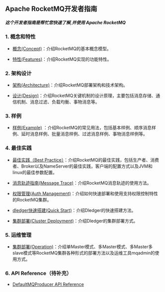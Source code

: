 Apache RocketMQ开发者指南
--------

##### 这个开发者指南是帮忙您快速了解,并使用 Apache RocketMQ

### 1. 概念和特性

- [概念(Concept)](concept.md)：介绍RocketMQ的基本概念模型。

- [特性(Features)](features.md)：介绍RocketMQ实现的功能特性。 


### 2. 架构设计

- [架构(Architecture)](architecture.md)：介绍RocketMQ部署架构和技术架构。

- [设计(Design)](design.md)：介绍RocketMQ关键机制的设计原理，主要包括消息存储、通信机制、消息过滤、负载均衡、事物消息等。


### 3. 样例

- [样例(Example)](RocketMQ_Example.md) ：介绍RocketMQ的常见用法，包括基本样例、顺序消息样例、延时消息样例、批量消息样例、过滤消息样例、事物消息样例等。


### 4. 最佳实践
- [最佳实践（Best Practice）](best_practice.md)：介绍RocketMQ的最佳实践，包括生产者、消费者、Broker以及NameServer的最佳实践，客户端的配置方式以及JVM和linux的最佳参数配置。
- [消息轨迹指南(Message Trace)](msg_trace/user_guide.md)：介绍RocketMQ消息轨迹的使用方法。
- [权限管理(Auth Management)](acl/user_guide.md)：介绍如何快速部署和使用支持权限控制特性的RocketMQ集群。

- [dledger快速搭建(Quick Start)](dledger/quick_start.md)：介绍Dledger的快速搭建方法。

- [集群部署(Cluster Deployment)](dledger/deploy_guide.md)：介绍Dledger的集群部署方式。

### 5. 运维管理
- [集群部署(Operation)](operation.md)：介绍单Master模式、多Master模式、多Master多slave模式等RocketMQ集群各种形式的部署方法以及运维工具mqadmin的使用方式。



### 6. API Reference（待补充）

- [DefaultMQProducer API Reference](client/java/API_Reference_DefaultMQProducer.md)







